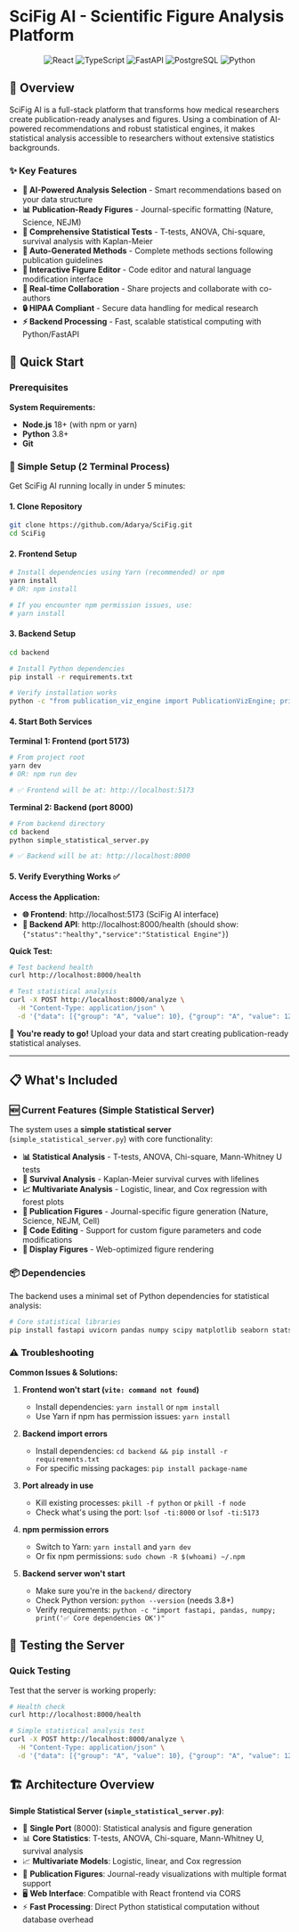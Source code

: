 # SciFig AI - Scientific Figure Analysis Platform

<div align="center">
  <img src="https://img.shields.io/badge/React-18.3.1-blue?style=for-the-badge&logo=react" alt="React" />
  <img src="https://img.shields.io/badge/TypeScript-5.5.3-blue?style=for-the-badge&logo=typescript" alt="TypeScript" />
  <img src="https://img.shields.io/badge/FastAPI-0.104.1-green?style=for-the-badge&logo=fastapi" alt="FastAPI" />
  <img src="https://img.shields.io/badge/PostgreSQL-15-blue?style=for-the-badge&logo=postgresql" alt="PostgreSQL" />
  <img src="https://img.shields.io/badge/Python-3.11-yellow?style=for-the-badge&logo=python" alt="Python" />
</div>

## 🧬 Overview

SciFig AI is a full-stack platform that transforms how medical researchers create publication-ready analyses and figures. Using a combination of AI-powered recommendations and robust statistical engines, it makes statistical analysis accessible to researchers without extensive statistics backgrounds.

### ✨ Key Features

- **🤖 AI-Powered Analysis Selection** - Smart recommendations based on your data structure  
- **📊 Publication-Ready Figures** - Journal-specific formatting (Nature, Science, NEJM)
- **🔬 Comprehensive Statistical Tests** - T-tests, ANOVA, Chi-square, survival analysis with Kaplan-Meier
- **📝 Auto-Generated Methods** - Complete methods sections following publication guidelines
- **🎨 Interactive Figure Editor** - Code editor and natural language modification interface
- **👥 Real-time Collaboration** - Share projects and collaborate with co-authors
- **🔒 HIPAA Compliant** - Secure data handling for medical research
- **⚡ Backend Processing** - Fast, scalable statistical computing with Python/FastAPI

## 🚀 Quick Start

### Prerequisites

**System Requirements:**
- **Node.js** 18+ (with npm or yarn)
- **Python** 3.8+ 
- **Git**

### 🎯 Simple Setup (2 Terminal Process)

Get SciFig AI running locally in under 5 minutes:

#### 1. Clone Repository
```bash
git clone https://github.com/Adarya/SciFig.git
cd SciFig
```

#### 2. Frontend Setup
```bash
# Install dependencies using Yarn (recommended) or npm
yarn install
# OR: npm install

# If you encounter npm permission issues, use:
# yarn install
```

#### 3. Backend Setup
```bash
cd backend

# Install Python dependencies
pip install -r requirements.txt

# Verify installation works
python -c "from publication_viz_engine import PublicationVizEngine; print('✅ Backend ready')"
```

#### 4. Start Both Services

**Terminal 1: Frontend (port 5173)**
```bash
# From project root
yarn dev
# OR: npm run dev

# ✅ Frontend will be at: http://localhost:5173
```

**Terminal 2: Backend (port 8000)**
```bash
# From backend directory
cd backend
python simple_statistical_server.py

# ✅ Backend will be at: http://localhost:8000
```

#### 5. Verify Everything Works ✅

**Access the Application:**
- **🌐 Frontend**: http://localhost:5173 (SciFig AI interface)
- **🔧 Backend API**: http://localhost:8000/health (should show: `{"status":"healthy","service":"Statistical Engine"}`)

**Quick Test:**
```bash
# Test backend health
curl http://localhost:8000/health

# Test statistical analysis
curl -X POST http://localhost:8000/analyze \
  -H "Content-Type: application/json" \
  -d '{"data": [{"group": "A", "value": 10}, {"group": "A", "value": 12}, {"group": "B", "value": 15}, {"group": "B", "value": 17}], "outcome_variable": "value", "group_variable": "group", "analysis_type": "independent_ttest"}'
```

🎉 **You're ready to go!** Upload your data and start creating publication-ready statistical analyses.

---

## 📋 What's Included

### 🆕 Current Features (Simple Statistical Server)

The system uses a **simple statistical server** (`simple_statistical_server.py`) with core functionality:

- **📊 Statistical Analysis** - T-tests, ANOVA, Chi-square, Mann-Whitney U tests
- **🧬 Survival Analysis** - Kaplan-Meier survival curves with lifelines
- **📈 Multivariate Analysis** - Logistic, linear, and Cox regression with forest plots
- **🎨 Publication Figures** - Journal-specific figure generation (Nature, Science, NEJM, Cell)
- **🔧 Code Editing** - Support for custom figure parameters and code modifications
- **📱 Display Figures** - Web-optimized figure rendering

### 📦 Dependencies

The backend uses a minimal set of Python dependencies for statistical analysis:

```bash
# Core statistical libraries
pip install fastapi uvicorn pandas numpy scipy matplotlib seaborn statsmodels lifelines
```

### ⚠️ Troubleshooting

**Common Issues & Solutions:**

1. **Frontend won't start (`vite: command not found`)**
   - Install dependencies: `yarn install` or `npm install`
   - Use Yarn if npm has permission issues: `yarn install`

2. **Backend import errors**
   - Install dependencies: `cd backend && pip install -r requirements.txt`
   - For specific missing packages: `pip install package-name`

3. **Port already in use**
   - Kill existing processes: `pkill -f python` or `pkill -f node`
   - Check what's using the port: `lsof -ti:8000` or `lsof -ti:5173`

4. **npm permission errors**
   - Switch to Yarn: `yarn install` and `yarn dev`
   - Or fix npm permissions: `sudo chown -R $(whoami) ~/.npm`

5. **Backend server won't start**
   - Make sure you're in the `backend/` directory
   - Check Python version: `python --version` (needs 3.8+)
   - Verify requirements: `python -c "import fastapi, pandas, numpy; print('✅ Core dependencies OK')"`

## 🧪 Testing the Server

### Quick Testing

Test that the server is working properly:

```bash
# Health check
curl http://localhost:8000/health

# Simple statistical analysis test
curl -X POST http://localhost:8000/analyze \
  -H "Content-Type: application/json" \
  -d '{"data": [{"group": "A", "value": 10}, {"group": "A", "value": 12}, {"group": "B", "value": 15}, {"group": "B", "value": 17}], "outcome_variable": "value", "group_variable": "group", "analysis_type": "independent_ttest"}'
```

## 🏗️ Architecture Overview

**Simple Statistical Server (`simple_statistical_server.py`)**:
- 🎯 **Single Port** (8000): Statistical analysis and figure generation
- 📊 **Core Statistics**: T-tests, ANOVA, Chi-square, Mann-Whitney U, survival analysis
- 📈 **Multivariate Models**: Logistic, linear, and Cox regression
- 🎨 **Publication Figures**: Journal-ready visualizations with multiple format support
- 🖥️ **Web Interface**: Compatible with React frontend via CORS
- ⚡ **Fast Processing**: Direct Python statistical computation without database overhead